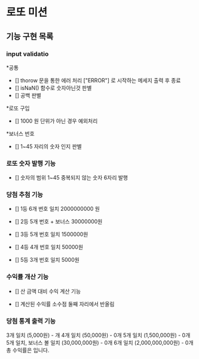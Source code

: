 # 로또 미션

## 기능 구현 목록

### input validatio

\*공통

- [] thorow 문을 통한 에러 처리 ["ERROR"] 로 시작하는 메세지 출력 후 종료
- [] isNaN() 함수로 숫자아닌것 판별
- [] 공백 판별

\*로또 구입

- [] 1000 원 단위가 아닌 경우 예외처리

\*보너스 번호

- [] 1~45 자리의 숫자 인지 판별

### 로또 숫자 발행 기능

- [] 숫자의 범위 1~45 중복되지 않는 숫자 6자리 발행

### 당첨 추첨 기능

- [] 1등 6개 번호 일치 2000000000 원

- [] 2등 5개 번호 + 보너스 30000000원

- [] 3등 5개 번호 일치 1500000원

- [] 4등 4개 번호 일치 50000원

- [] 5등 3개 번호 일치 5000원

### 수익률 개산 기능

- [] 산 금액 대비 수익 계산 기능

- [] 계산된 수익률 소수점 둘째 자리에서 반올림

### 당첨 통계 출력 기능

3개 일치 (5,000원) - 개
4개 일치 (50,000원) - 0개
5개 일치 (1,500,000원) - 0개
5개 일치, 보너스 볼 일치 (30,000,000원) - 0개
6개 일치 (2,000,000,000원) - 0개
총 수익률은 입니다.
